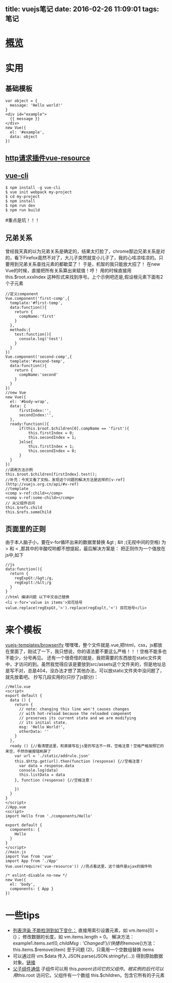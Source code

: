title: vuejs笔记
date: 2016-02-26 11:09:01
tags: 笔记
---
# [概览](http://blog.evanyou.me/2015/10/25/vuejs-re-introduction/)
<!--more-->
# 实用
## 基础模板
    var object = {
      message: 'Hello world!'
    }
    <div id="example">
      {{ message }}
    </div>
    new Vue({
      el: '#example',
      data: object
    })

## [http请求插件vue-resource](https://github.com/vuejs/vue-resource)
## [vue-cli](https://github.com/vuejs/vue-cli)

    $ npm install -g vue-cli
    $ vue init webpack my-project
    $ cd my-project
    $ npm install
    $ npm run dev
    $ npm run build

#重点是坑！！！
## 兄弟关系
曾经我天真的以为兄弟关系是确定的，结果太打脸了，chrome那边兄弟关系是对的，看下Firefox竟然不对了，大儿子突然就变小儿子了，我的心哇凉哇凉的。只要用到兄弟关系查找元素的都歇菜了！
于是，机智的我只能放大招了！ 在new Vue的时候，直接把所有关系算出来赋值！哼！ 用的时候直接用  this.$root.xxxIndex 这种形式来找到序号。上个示例吧还是,假设根元素下面有2个子元素

    //定义component
    Vue.component('first-comp',{
      template:'#first-temp',
      data:function(){
        return {
          compName:'first'
        }
      },
      methods:{
        test:function(){
          console.log('test')
        }
      }
    })
    Vue.component('second-comp',{
      template:'#second-temp',
      data:function(){
        return {
          compName:'second'
        }
      }
    })  
    //new Vue
    new Vue({
      el: '#body-wrap',
      data: {
          firstIndex:'',
          secondIndex:'',
      },
      ready:function(){
          if(this.$root.$children[0].compName == 'first'){
              this.firstIndex = 0;
              this.secondIndex = 1;
          }else{
              this.firstIndex = 1;
              this.secondIndex = 0;           
          }
      }
    })
    //调用方法示例
    this.$root.$children[firstIndex].test();
    //补充：今天又看了文档，发现这个问题的解决方法是这样的[v-ref](http://vuejs.org.cn/api/#v-ref)
    //template
    <comp v-ref:child></comp>
    <comp v-ref:some-child></comp>
    // 从父组件访问
    this.$refs.child
    this.$refs.someChild

## 页面里的正则
由于本人脑子小，要在v-for循环出来的数据里替换 &gt ; &lt ;(无视中间的空格) 为 > 和 < ,那其中的辛酸哎哟都不想提起，最后解决方案是：
把正则作为一个值放在js中,如下

    //js
    data:function(){
      return {
        regExpGt:/&gt;/g,
        regExplt:/&lt;/g          
      }
    }    
    //html 编译问题 以下中文自己替换
    <li v-for='value in items'>双花括号 value.replace(regExpGt,'>').replace(regExplt,'<') 双花括号</li>




# 来个模板
[vuejs-templates/browserify](https://github.com/vuejs-templates/browserify)
嘿嘿嘿，整个文件就是.vue,把html，css，js都放在里面了，刚试了一下，我只想说，你的语法要不要这么严格！！！空格不能多也不能少，分号再见。
还有一个很奇怪的就是，我把需要的东西放在static文件夹中，才访问的到。虽然我觉得应该是要放到src/assets这个文件夹的，但是地址总是写不对，总是404，没办法才想了其他办法，可以放static文件夹中没问题了，就先放着吧。
抄写几段实用的(只抄了js部分)：
    
    //Hello.vue
    <script>
    export default {
      data () {
        return {
          // note: changing this line won't causes changes
          // with hot-reload because the reloaded component
          // preserves its current state and we are modifying
          // its initial state.
          msg: 'Hello World!',
          otherData: ''
        }
      },
      ready () {//看清楚这里，和直接写在js里的写法不一样，空格注意！空格严格按照它的来空，不然你被报错刷屏了
        var url = './static/addrule.json'
        this.$http.get(url).then(function (response) {//空格注意！
          var data = response.data
          console.log(data)
          this.listData = data
        }, function (response) {//空格注意！

        })
      }
    }
    </script> 
    //App.vue
    <script>
    import Hello from './components/Hello'

    export default {
      components: {
        Hello
      }
    }
    </script>    
    //main.js
    import Vue from 'vue'
    import App from './App'
    Vue.use(require('vue-resource')) //亮点看这里，这个插件是ajax的插件哟

    /* eslint-disable no-new */
    new Vue({
      el: 'body',
      components: { App }
    })





# 一些tips
- [列表渲染 不能检测到如下变化：](http://cn.vuejs.org/guide/list.html)
    直接用索引设置元素，如 vm.items[0] = {}；
    修改数据的长度，如 vm.items.length = 0。
  解决方法：
    example1.items.$set(0, { childMsg: 'Changed!'}) // 快捷的$remove()方法：this.items.$remove(item)
    至于问题 (2)，只需用一个空数组替换 items
- 可以通过将 vm.$data 传入 JSON.parse(JSON.stringify(...)) 得到原始数据对象。[链接](http://cn.vuejs.org/api/#data)
- [父子组件通信](http://cn.vuejs.org/guide/components.html#父子组件通信)
  子组件可以用 this.$parent 访问它的父组件。根实例的后代可以用 this.$root 访问它。父组件有一个数组 this.$children，包含它所有的子元素




